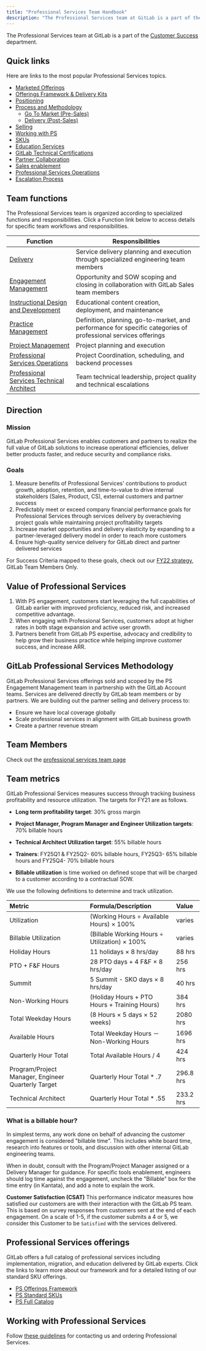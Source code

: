 ```yaml
---
title: "Professional Services Team Handbook"
description: "The Professional Services team at GitLab is a part of the Customer Success department helping customers achieve value faster."
---
```


The Professional Services team at GitLab is a part of the [Customer Success](/handbook/customer-success/) department.

## Quick links

Here are links to the most popular Professional Services topics.

* [Marketed Offerings](https://about.gitlab.com/services/)
* [Offerings Framework & Delivery Kits](framework/)
* [Positioning](positioning/)
* [Process and Methodology](processes/)
  * [Go To Market (Pre-Sales)](processes/pre-sales-methodology/)
  * [Delivery (Post-Sales)](processes/post-sales-methodology/)
* [Selling](selling/)
* [Working with PS](working-with/)
* [SKUs](SKUs/)
* [Education Services](education-services/)
* [GitLab Technical Certifications](gitlab-technical-certifications/)
* [Partner Collaboration](partner-collaboration/)
* [Sales enablement](sales-enablement/)
* [Professional Services Operations](professional-services-operations/)
* [Escalation Process](/handbook/customer-success/csm/escalations/)

## Team functions

The Professional Services team is organized according to specialized functions and responsibilities. Click a Function link below to access details for specific team workflows and responsibilities.

| Function | Responsibilities |
|---|---|
| [Delivery](processes/pre-sales-methodology) | Service delivery planning and execution through specialized engineering team members |
| [Engagement Management](engagement-mgmt/) | Opportunity and SOW scoping and closing in collaboration with GitLab Sales team members |
| [Instructional Design and Development](instruct-dev/) | Educational content creation, deployment, and maintenance |
| [Practice Management](practice-mgmt/) | Definition, planning, go-to-market, and performance for specific categories of professional services offerings |
| [Project Management](project-mgmt/) | Project planning and execution |
| [Professional Services Operations](professional-services-operations/) | Project Coordination, scheduling, and backend processes |
| [Professional Services Technical Architect](technical-architect/) | Team technical leadership, project quality and technical escalations |

## Direction

### Mission

GitLab Professional Services enables customers and partners to realize the full value of GitLab solutions to increase operational efficiencies, deliver better products faster, and reduce security and compliance risks.

### Goals

1. Measure benefits of Professional Services' contributions to product growth, adoption, retention, and time-to-value to drive internal stakeholders (Sales, Product, CS), external customers and partner success
1. Predictably meet or exceed company financial performance goals for Professional Services through services delivery by overachieving project goals while maintaining project profitability targets
1. Increase market opportunities and delivery elasticity by expanding to a partner-leveraged delivery model in order to reach more customers
1. Ensure high-quality service delivery for GitLab direct and partner delivered services

For Success Criteria mapped to these goals, check out our [FY22 strategy](https://docs.google.com/presentation/d/1jQ2gkhYzBrw46BYQGGpCYNI0POKdW08qD_MRAh6FIkI/edit#slide=id.gca6b4ba3df_3_1), GitLab Team Members Only.

## Value of Professional Services

1. With PS engagement, customers start leveraging the full capabilities of GitLab earlier with improved proficiency, reduced risk, and increased competitive advantage.
1. When engaging with Professional Services, customers adopt at higher rates in both stage expansion and active user growth.
1. Partners benefit from GitLab PS expertise, advocacy and credibility to help grow their business practice while helping improve customer success, and increase ARR.

## GitLab Professional Services Methodology

GitLab Professional Services offerings sold and scoped by the PS Engagement Management team in partnership with the GitLab Account teams. Services are delivered directly by GitLab team members or by partners. We are building out the partner selling and delivery process to:

* Ensure we have local coverage globally
* Scale professional services in alignment with GitLab business growth
* Create a partner revenue stream

## Team Members

Check out the [professional services team page](/handbook/company/team/?department=professional-services)

## Team metrics

GitLab Professional Services measures success through tracking business profitability and resource utilization. The targets for FY21 are as follows.

* **Long term profitability target**: 30% gross margin
* **Project Manager, Program Manager and Engineer Utilization targets**: 70% billable hours
* **Technical Architect Utilization target**: 55% billable hours
* **Trainers**: FY25Q1 & FY25Q2- 60% billable hours, FY25Q3- 65% billable hours and FY25Q4- 70% billable hours

* **Billable utilization** is time worked on defined scope that will be charged to a customer according to a contractual SOW.

We use the following definitions to determine and track utilization.

| Metric | Formula/Description | Value |
| :--- | :--- | :--- |
| Utilization | (Working Hours ÷ Available Hours) × 100% | varies |
| Billable Utilization | (Billable Working Hours ÷ Utilization) × 100% | varies |
| Holiday Hours | 11 holidays × 8 hrs/day | 88 hrs |
| PTO + F&F Hours | 28 PTO days + 4 F&F × 8 hrs/day | 256 hrs |
| Summit | 5 Summit - SKO days × 8 hrs/day | 40 hrs |
| Non-Working Hours | (Holiday Hours + PTO Hours + Training Hours) | 384 hrs |
| Total Weekday Hours | (8 Hours × 5 days × 52 weeks) | 2080 hrs |
| Available Hours | Total Weekday Hours － Non-Working Hours | 1696 hrs |
| Quarterly Hour Total | Total Available Hours / 4 | 424 hrs |
| Program/Project Manager, Engineer Quarterly Target | Quarterly  Hour Total * .7 | 296.8 hrs|
| Technical Architect | Quarterly  Hour Total * .55 | 233.2 hrs|

### What is a billable hour?

In simplest terms, any work done on behalf of advancing the customer engagement is considered "billable time". This includes white board time, research into features or tools, and discussion with other internal GitLab engineering teams.

When in doubt, consult with the Program/Project Manager assigned or a Delivery Manager for guidance. For specific tools enablement, engineers should log time against the engagement, uncheck the "Billable" box for the time entry (in Kantata), and add a note to explain the work.

**Customer Satisfaction (CSAT)**
This performance indicator measures how satisfied our customers are with their interaction with the GitLab PS team. This is based on survey responses from customers sent at the end of each engagement.  On a scale of 1-5, if the customer submits a 4 or 5, we consider this Customer to be `Satisfied` with the services delivered.

## Professional Services offerings

GitLab offers a full catalog of professional services including implementation, migration, and education delivered by GitLab experts. Click the links to learn more about our framework and for a detailed listing of our standard SKU offerings.

* [PS Offerings Framework](framework)
* [PS Standard SKUs](SKUs)
* [PS Full Catalog](/services/catalog/)

## Working with Professional Services

Follow [these guidelines](working-with) for contacting us and ordering Professional Services.
